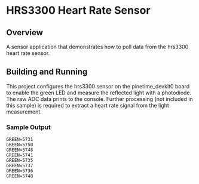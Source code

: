 # HRS3300 Heart Rate Sensor

## Overview

A sensor application that demonstrates how to poll data from the hrs3300 heart
rate sensor.

## Building and Running

This project configures the hrs3300 sensor on the pinetime_devkit0 board to
enable the green LED and measure the reflected light with a photodiode. The raw
ADC data prints to the console. Further processing (not included in this
sample) is required to extract a heart rate signal from the light measurement.

### Sample Output

```
GREEN=5731
GREEN=5750
GREEN=5748
GREEN=5741
GREEN=5735
GREEN=5737
GREEN=5736
GREEN=5748
```

<repeats endlessly>
